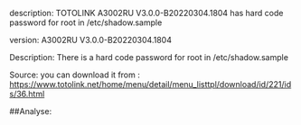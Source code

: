 description: TOTOLINK A3002RU V3.0.0-B20220304.1804 has hard code password for root in /etc/shadow.sample
	
version:
	A3002RU V3.0.0-B20220304.1804

Description:
	There is a hard code password for root in /etc/shadow.sample

Source:
	you can download it from : https://www.totolink.net/home/menu/detail/menu_listtpl/download/id/221/ids/36.html

##Analyse:
